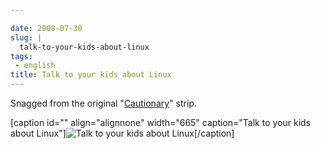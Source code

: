 ```yaml
---

date: 2008-07-30
slug: |
  talk-to-your-kids-about-linux
tags:
 - english
title: Talk to your kids about Linux
---
```


Snagged from the original "[Cautionary](http://xkcd.com/456/)\" strip.

\[caption id="" align="alignnone" width="665" caption="Talk to your kids
about Linux"\]![Talk to your kids about
Linux](http://imgs.xkcd.com/comics/cautionary.png)\[/caption\]
